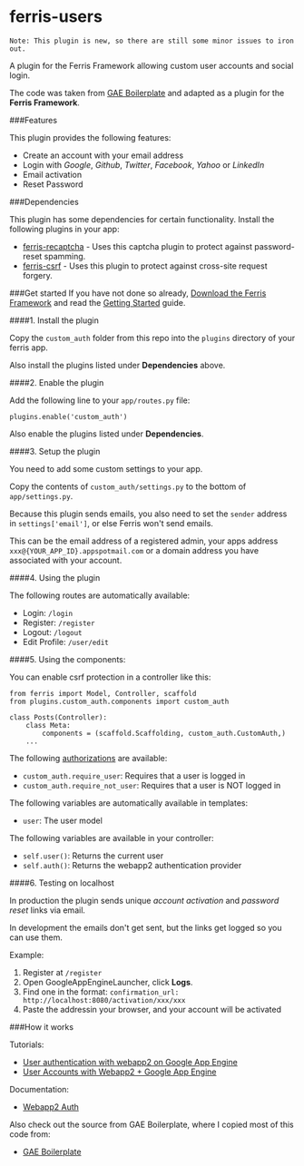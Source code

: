 ferris-users
============

    Note: This plugin is new, so there are still some minor issues to iron out.

A plugin for the Ferris Framework allowing custom user accounts and social login.

The code was taken from [GAE Boilerplate](https://github.com/coto/gae-boilerplate) and adapted as a plugin for the **Ferris Framework**.

###Features

This plugin provides the following features:

- Create an account with your email address
- Login with *Google*, *Github*, *Twitter*, *Facebook*, *Yahoo* or *LinkedIn*
- Email activation
- Reset Password

###Dependencies

This plugin has some dependencies for certain functionality. Install the following plugins in your app:

- [ferris-recaptcha](https://github.com/robertdodd/ferris-recaptcha) - Uses this captcha plugin to protect against password-reset spamming.
- [ferris-csrf](https://github.com/robertdodd/ferris-csrf) - Uses this plugin to protect against cross-site request forgery.

###Get started
If you have not done so already, [Download the Ferris Framework](https://bitbucket.org/cloudsherpas/ferris-framework/get/master.zip) and read the [Getting Started](http://ferris-framework.appspot.com/docs/getting_started.html) guide.

####1. Install the plugin

Copy the `custom_auth` folder from this repo into the `plugins` directory of your ferris app.

Also install the plugins listed under **Dependencies** above.

####2. Enable the plugin

Add the following line to your `app/routes.py` file:

`plugins.enable('custom_auth')`

Also enable the plugins listed under **Dependencies**.

####3. Setup the plugin

You need to add some custom settings to your app.

Copy the contents of `custom_auth/settings.py` to the bottom of `app/settings.py`.

Because this plugin sends emails, you also need to set the `sender` address in `settings['email']`, or else Ferris won't send emails.

This can be the email address of a registered admin, your apps address `xxx@{YOUR_APP_ID}.appspotmail.com` or a domain address you have associated with your account.

####4. Using the plugin

The following routes are automatically available:

- Login: `/login`
- Register: `/register`
- Logout: `/logout`
- Edit Profile: `/user/edit`

####5. Using the components:

You can enable csrf protection in a controller like this:

```
from ferris import Model, Controller, scaffold
from plugins.custom_auth.components import custom_auth

class Posts(Controller):
    class Meta:
        components = (scaffold.Scaffolding, custom_auth.CustomAuth,)
    ...
```

The following [authorizations](http://ferris-framework.appspot.com/docs/users_guide/authorization_chains.html) are available:

- `custom_auth.require_user`: Requires that a user is logged in
- `custom_auth.require_not_user`: Requires that a user is NOT logged in

The following variables are automatically available in templates:

- `user`: The user model

The following variables are available in your controller:

- `self.user()`: Returns the current user
- `self.auth()`: Returns the webapp2 authentication provider


####6. Testing on localhost

In production the plugin sends unique *account activation* and *password reset* links via email.

In development the emails don't get sent, but the links get logged so you can use them.

Example:

1. Register at `/register`
2. Open GoogleAppEngineLauncher, click **Logs**.
3. Find one in the format: `confirmation_url: http://localhost:8080/activation/xxx/xxx`
4. Paste the addressin your browser, and your account will be activated

###How it works

Tutorials:

- [User authentication with webapp2 on Google App Engine](http://blog.abahgat.com/2013/01/07/user-authentication-with-webapp2-on-google-app-engine/)
- [User Accounts with Webapp2 + Google App Engine](http://gosurob.com/post/20024043690/gaewebapp2accounts)

Documentation:

- [Webapp2 Auth](https://webapp-improved.appspot.com/api/webapp2_extras/auth.html)

Also check out the source from GAE Boilerplate, where I copied most of this code from:

- [GAE Boilerplate](https://github.com/coto/gae-boilerplate)